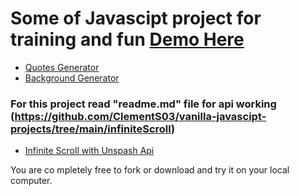 # Some of Javascipt project for training and fun [Demo Here](https://clements03.github.io/vanilla-javascipt-projects/)

- [Quotes Generator](/QuotesGenerator/index.html)
- [Background Generator](/backgroundGenerator/index.html)
### For this project read "readme.md" file for api working (https://github.com/ClementS03/vanilla-javascipt-projects/tree/main/infiniteScroll)
- [Infinite Scroll with Unspash Api](/infiniteScroll/index.html)

You are co mpletely free to fork or download and try it on your local computer. 
